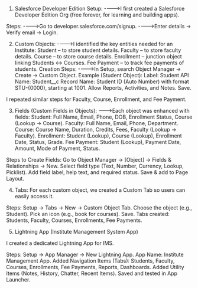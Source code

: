 1. Salesforce Developer Edition Setup:
---->I first created a Salesforce Developer Edition Org (free forever, for learning and building apps).
   
Steps:
---->Go to developer.salesforce.com/signup.
---->Enter details → Verify email → Login.

2. Custom Objects:
---->I identified the key entities needed for an Institute:
    Student – to store student details.
    Faculty – to store faculty details.
    Course – to store course details.
    Enrollment – junction object linking Students ↔ Courses.
    Fee Payment – to track fee payments of students.
Creation Steps:
---->In Setup, search Object Manager → Create → Custom Object.
Example (Student Object):
Label: Student
API Name: Student__c
Record Name: Student ID (Auto Number) with format STU-{0000}, starting at 1001.
Allow Reports, Activities, and Notes.
Save.

I repeated similar steps for Faculty, Course, Enrollment, and Fee Payment.

3. Fields (Custom Fields in Objects):
--->Each object was enhanced with fields:
Student: Full Name, Email, Phone, DOB, Enrollment Status, Course (Lookup → Course).
Faculty: Full Name, Email, Phone, Department.
Course: Course Name, Duration, Credits, Fees, Faculty (Lookup → Faculty).
Enrollment: Student (Lookup), Course (Lookup), Enrollment Date, Status, Grade.
Fee Payment: Student (Lookup), Payment Date, Amount, Mode of Payment, Status.

Steps to Create Fields:
Go to Object Manager → [Object] → Fields & Relationships → New.
Select field type (Text, Number, Currency, Lookup, Picklist).
Add field label, help text, and required status.
Save & add to Page Layout.

4. Tabs:
For each custom object, we created a Custom Tab so users can easily access it.

Steps:
Setup → Tabs → New → Custom Object Tab.
Choose the object (e.g., Student).
Pick an icon (e.g., book for courses).
Save.
Tabs created: Students, Faculty, Courses, Enrollments, Fee Payments.

5. Lightning App (Institute Management System App)

I created a dedicated Lightning App for IMS.

Steps:
Setup → App Manager → New Lightning App.
App Name: Institute Management App.
Added Navigation Items (Tabs): Students, Faculty, Courses, Enrollments, Fee Payments, Reports, Dashboards.
Added Utility Items (Notes, History, Chatter, Recent Items).
Saved and tested in App Launcher.
